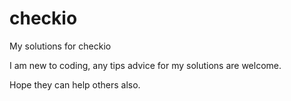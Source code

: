 # checkio

My solutions for checkio

I am new to coding, any tips advice for my solutions are welcome.

Hope they can help others also.
